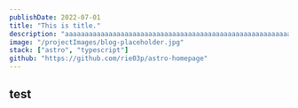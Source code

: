 ```yaml
---
publishDate: 2022-07-01
title: "This is title."
description: "aaaaaaaaaaaaaaaaaaaaaaaaaaaaaaaaaaaaaaaaaaaaaaaaaaaaaaaaaaaaaaaaaaaaaaaaaaaaaaaaaaaaaaaaaaaaaaaaaaaaaaaaaaaaaaaaaaa"
image: "/projectImages/blog-placeholder.jpg"
stack: ["astro", "typescript"]
github: "https://github.com/rie03p/astro-homepage"
---
```


## test
